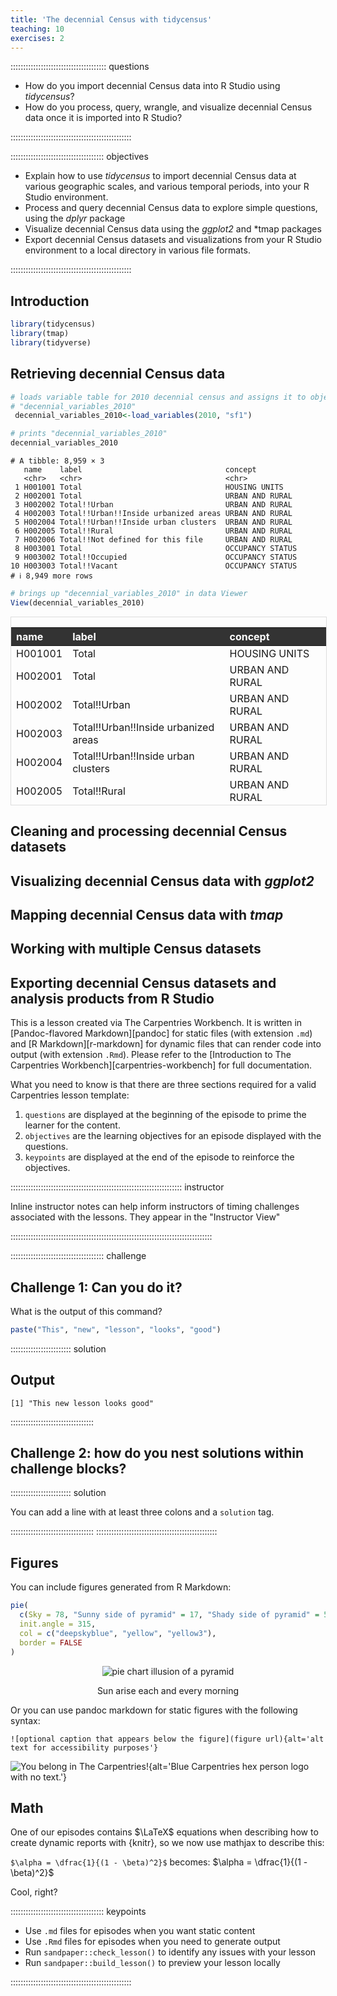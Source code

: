 ```yaml
---
title: 'The decennial Census with tidycensus'
teaching: 10
exercises: 2
---
```


:::::::::::::::::::::::::::::::::::::: questions 

- How do you import decennial Census data into R Studio using *tidycensus*?
- How do you process, query, wrangle, and visualize decennial Census data once it is imported into R Studio? 

::::::::::::::::::::::::::::::::::::::::::::::::

::::::::::::::::::::::::::::::::::::: objectives

- Explain how to use *tidycensus* to import decennial Census data at various geographic scales, and various temporal periods, into your R Studio environment. 
- Process and query decennial Census data to explore simple questions, using the *dplyr* package 
- Visualize decennial Census data using the *ggplot2* and *tmap packages
- Export decennial Census datasets and visualizations from your R Studio environment to a local directory in various file formats. 

::::::::::::::::::::::::::::::::::::::::::::::::

## Introduction


``` r
library(tidycensus)
library(tmap)
library(tidyverse)
```



## Retrieving decennial Census data


``` r
# loads variable table for 2010 decennial census and assigns it to object named
# "decennial_variables_2010"
 decennial_variables_2010<-load_variables(2010, "sf1")
```




``` r
# prints "decennial_variables_2010"
decennial_variables_2010
```

``` output
# A tibble: 8,959 × 3
   name    label                                concept         
   <chr>   <chr>                                <chr>           
 1 H001001 Total                                HOUSING UNITS   
 2 H002001 Total                                URBAN AND RURAL 
 3 H002002 Total!!Urban                         URBAN AND RURAL 
 4 H002003 Total!!Urban!!Inside urbanized areas URBAN AND RURAL 
 5 H002004 Total!!Urban!!Inside urban clusters  URBAN AND RURAL 
 6 H002005 Total!!Rural                         URBAN AND RURAL 
 7 H002006 Total!!Not defined for this file     URBAN AND RURAL 
 8 H003001 Total                                OCCUPANCY STATUS
 9 H003002 Total!!Occupied                      OCCUPANCY STATUS
10 H003003 Total!!Vacant                        OCCUPANCY STATUS
# ℹ 8,949 more rows
```


``` r
# brings up "decennial_variables_2010" in data Viewer
View(decennial_variables_2010)
```


<div style="border: 1px solid #ddd; padding: 0px; overflow-y: scroll; height:300px; overflow-x: scroll; width:100%; "><table class="table table-striped" style="width: auto !important; margin-left: auto; margin-right: auto;">
 <thead>
  <tr>
   <th style="text-align:left;color: white !important;background-color: rgba(51, 51, 51, 255) !important;position: sticky; top:0; background-color: #FFFFFF;"> name </th>
   <th style="text-align:left;color: white !important;background-color: rgba(51, 51, 51, 255) !important;position: sticky; top:0; background-color: #FFFFFF;"> label </th>
   <th style="text-align:left;color: white !important;background-color: rgba(51, 51, 51, 255) !important;position: sticky; top:0; background-color: #FFFFFF;"> concept </th>
  </tr>
 </thead>
<tbody>
  <tr>
   <td style="text-align:left;"> H001001 </td>
   <td style="text-align:left;"> Total </td>
   <td style="text-align:left;"> HOUSING UNITS </td>
  </tr>
  <tr>
   <td style="text-align:left;"> H002001 </td>
   <td style="text-align:left;"> Total </td>
   <td style="text-align:left;"> URBAN AND RURAL </td>
  </tr>
  <tr>
   <td style="text-align:left;"> H002002 </td>
   <td style="text-align:left;"> Total!!Urban </td>
   <td style="text-align:left;"> URBAN AND RURAL </td>
  </tr>
  <tr>
   <td style="text-align:left;"> H002003 </td>
   <td style="text-align:left;"> Total!!Urban!!Inside urbanized areas </td>
   <td style="text-align:left;"> URBAN AND RURAL </td>
  </tr>
  <tr>
   <td style="text-align:left;"> H002004 </td>
   <td style="text-align:left;"> Total!!Urban!!Inside urban clusters </td>
   <td style="text-align:left;"> URBAN AND RURAL </td>
  </tr>
  <tr>
   <td style="text-align:left;"> H002005 </td>
   <td style="text-align:left;"> Total!!Rural </td>
   <td style="text-align:left;"> URBAN AND RURAL </td>
  </tr>
  <tr>
   <td style="text-align:left;"> H002006 </td>
   <td style="text-align:left;"> Total!!Not defined for this file </td>
   <td style="text-align:left;"> URBAN AND RURAL </td>
  </tr>
  <tr>
   <td style="text-align:left;"> H003001 </td>
   <td style="text-align:left;"> Total </td>
   <td style="text-align:left;"> OCCUPANCY STATUS </td>
  </tr>
  <tr>
   <td style="text-align:left;"> H003002 </td>
   <td style="text-align:left;"> Total!!Occupied </td>
   <td style="text-align:left;"> OCCUPANCY STATUS </td>
  </tr>
  <tr>
   <td style="text-align:left;"> H003003 </td>
   <td style="text-align:left;"> Total!!Vacant </td>
   <td style="text-align:left;"> OCCUPANCY STATUS </td>
  </tr>
  <tr>
   <td style="text-align:left;"> H004001 </td>
   <td style="text-align:left;"> Total </td>
   <td style="text-align:left;"> TENURE </td>
  </tr>
  <tr>
   <td style="text-align:left;"> H004002 </td>
   <td style="text-align:left;"> Total!!Owned with a mortgage or a loan </td>
   <td style="text-align:left;"> TENURE </td>
  </tr>
  <tr>
   <td style="text-align:left;"> H004003 </td>
   <td style="text-align:left;"> Total!!Owned free and clear </td>
   <td style="text-align:left;"> TENURE </td>
  </tr>
  <tr>
   <td style="text-align:left;"> H004004 </td>
   <td style="text-align:left;"> Total!!Renter occupied </td>
   <td style="text-align:left;"> TENURE </td>
  </tr>
  <tr>
   <td style="text-align:left;"> H005001 </td>
   <td style="text-align:left;"> Total </td>
   <td style="text-align:left;"> VACANCY STATUS </td>
  </tr>
  <tr>
   <td style="text-align:left;"> H005002 </td>
   <td style="text-align:left;"> Total!!For rent </td>
   <td style="text-align:left;"> VACANCY STATUS </td>
  </tr>
  <tr>
   <td style="text-align:left;"> H005003 </td>
   <td style="text-align:left;"> Total!!Rented, not occupied </td>
   <td style="text-align:left;"> VACANCY STATUS </td>
  </tr>
  <tr>
   <td style="text-align:left;"> H005004 </td>
   <td style="text-align:left;"> Total!!For sale only </td>
   <td style="text-align:left;"> VACANCY STATUS </td>
  </tr>
  <tr>
   <td style="text-align:left;"> H005005 </td>
   <td style="text-align:left;"> Total!!Sold, not occupied </td>
   <td style="text-align:left;"> VACANCY STATUS </td>
  </tr>
  <tr>
   <td style="text-align:left;"> H005006 </td>
   <td style="text-align:left;"> Total!!For seasonal, recreational, or occasional use </td>
   <td style="text-align:left;"> VACANCY STATUS </td>
  </tr>
  <tr>
   <td style="text-align:left;"> H005007 </td>
   <td style="text-align:left;"> Total!!For migrant workers </td>
   <td style="text-align:left;"> VACANCY STATUS </td>
  </tr>
  <tr>
   <td style="text-align:left;"> H005008 </td>
   <td style="text-align:left;"> Total!!Other vacant </td>
   <td style="text-align:left;"> VACANCY STATUS </td>
  </tr>
  <tr>
   <td style="text-align:left;"> H006001 </td>
   <td style="text-align:left;"> Total </td>
   <td style="text-align:left;"> RACE OF HOUSEHOLDER </td>
  </tr>
  <tr>
   <td style="text-align:left;"> H006002 </td>
   <td style="text-align:left;"> Total!!Householder who is White alone </td>
   <td style="text-align:left;"> RACE OF HOUSEHOLDER </td>
  </tr>
  <tr>
   <td style="text-align:left;"> H006003 </td>
   <td style="text-align:left;"> Total!!Householder who is Black or African American alone </td>
   <td style="text-align:left;"> RACE OF HOUSEHOLDER </td>
  </tr>
  <tr>
   <td style="text-align:left;"> H006004 </td>
   <td style="text-align:left;"> Total!!Householder who is American Indian and Alaska Native alone </td>
   <td style="text-align:left;"> RACE OF HOUSEHOLDER </td>
  </tr>
  <tr>
   <td style="text-align:left;"> H006005 </td>
   <td style="text-align:left;"> Total!!Householder who is Asian alone </td>
   <td style="text-align:left;"> RACE OF HOUSEHOLDER </td>
  </tr>
  <tr>
   <td style="text-align:left;"> H006006 </td>
   <td style="text-align:left;"> Total!!Householder who is Native Hawaiian and Other Pacific Islander alone </td>
   <td style="text-align:left;"> RACE OF HOUSEHOLDER </td>
  </tr>
  <tr>
   <td style="text-align:left;"> H006007 </td>
   <td style="text-align:left;"> Total!!Householder who is Some Other Race alone </td>
   <td style="text-align:left;"> RACE OF HOUSEHOLDER </td>
  </tr>
  <tr>
   <td style="text-align:left;"> H006008 </td>
   <td style="text-align:left;"> Total!!Householder who is Two or More Races </td>
   <td style="text-align:left;"> RACE OF HOUSEHOLDER </td>
  </tr>
  <tr>
   <td style="text-align:left;"> H007001 </td>
   <td style="text-align:left;"> Total </td>
   <td style="text-align:left;"> HISPANIC OR LATINO ORIGIN OF HOUSEHOLDER BY RACE OF HOUSEHOLDER </td>
  </tr>
  <tr>
   <td style="text-align:left;"> H007002 </td>
   <td style="text-align:left;"> Total!!Not Hispanic or Latino householder </td>
   <td style="text-align:left;"> HISPANIC OR LATINO ORIGIN OF HOUSEHOLDER BY RACE OF HOUSEHOLDER </td>
  </tr>
  <tr>
   <td style="text-align:left;"> H007003 </td>
   <td style="text-align:left;"> Total!!Not Hispanic or Latino householder!!Householder who is White alone </td>
   <td style="text-align:left;"> HISPANIC OR LATINO ORIGIN OF HOUSEHOLDER BY RACE OF HOUSEHOLDER </td>
  </tr>
  <tr>
   <td style="text-align:left;"> H007004 </td>
   <td style="text-align:left;"> Total!!Not Hispanic or Latino householder!!Householder who is Black or African American alone </td>
   <td style="text-align:left;"> HISPANIC OR LATINO ORIGIN OF HOUSEHOLDER BY RACE OF HOUSEHOLDER </td>
  </tr>
  <tr>
   <td style="text-align:left;"> H007005 </td>
   <td style="text-align:left;"> Total!!Not Hispanic or Latino householder!!Householder who is American Indian and Alaska Native alone </td>
   <td style="text-align:left;"> HISPANIC OR LATINO ORIGIN OF HOUSEHOLDER BY RACE OF HOUSEHOLDER </td>
  </tr>
  <tr>
   <td style="text-align:left;"> H007006 </td>
   <td style="text-align:left;"> Total!!Not Hispanic or Latino householder!!Householder who is Asian alone </td>
   <td style="text-align:left;"> HISPANIC OR LATINO ORIGIN OF HOUSEHOLDER BY RACE OF HOUSEHOLDER </td>
  </tr>
  <tr>
   <td style="text-align:left;"> H007007 </td>
   <td style="text-align:left;"> Total!!Not Hispanic or Latino householder!!Householder who is Native Hawaiian and Other Pacific Islander alone </td>
   <td style="text-align:left;"> HISPANIC OR LATINO ORIGIN OF HOUSEHOLDER BY RACE OF HOUSEHOLDER </td>
  </tr>
  <tr>
   <td style="text-align:left;"> H007008 </td>
   <td style="text-align:left;"> Total!!Not Hispanic or Latino householder!!Householder who is Some Other Race alone </td>
   <td style="text-align:left;"> HISPANIC OR LATINO ORIGIN OF HOUSEHOLDER BY RACE OF HOUSEHOLDER </td>
  </tr>
  <tr>
   <td style="text-align:left;"> H007009 </td>
   <td style="text-align:left;"> Total!!Not Hispanic or Latino householder!!Householder who is Two or More Races </td>
   <td style="text-align:left;"> HISPANIC OR LATINO ORIGIN OF HOUSEHOLDER BY RACE OF HOUSEHOLDER </td>
  </tr>
  <tr>
   <td style="text-align:left;"> H007010 </td>
   <td style="text-align:left;"> Total!!Hispanic or Latino householder </td>
   <td style="text-align:left;"> HISPANIC OR LATINO ORIGIN OF HOUSEHOLDER BY RACE OF HOUSEHOLDER </td>
  </tr>
</tbody>
</table></div>




## Cleaning and processing decennial Census datasets

## Visualizing decennial Census data with *ggplot2*

## Mapping decennial Census data with *tmap*

## Working with multiple Census datasets

## Exporting decennial Census datasets and analysis products from R Studio


This is a lesson created via The Carpentries Workbench. It is written in
[Pandoc-flavored Markdown][pandoc] for static files (with extension `.md`) and
[R Markdown][r-markdown] for dynamic files that can render code into output
(with extension `.Rmd`). Please refer to the [Introduction to The Carpentries
Workbench][carpentries-workbench] for full documentation.

What you need to know is that there are three sections required for a valid
Carpentries lesson template:

 1. `questions` are displayed at the beginning of the episode to prime the
    learner for the content.
 2. `objectives` are the learning objectives for an episode displayed with
    the questions.
 3. `keypoints` are displayed at the end of the episode to reinforce the
    objectives.

:::::::::::::::::::::::::::::::::::::::::::::::::::::::::::::::::::: instructor

Inline instructor notes can help inform instructors of timing challenges
associated with the lessons. They appear in the "Instructor View"

::::::::::::::::::::::::::::::::::::::::::::::::::::::::::::::::::::::::::::::::

::::::::::::::::::::::::::::::::::::: challenge 

## Challenge 1: Can you do it?

What is the output of this command?

```r
paste("This", "new", "lesson", "looks", "good")
```

:::::::::::::::::::::::: solution 

## Output
 
```output
[1] "This new lesson looks good"
```

:::::::::::::::::::::::::::::::::


## Challenge 2: how do you nest solutions within challenge blocks?

:::::::::::::::::::::::: solution 

You can add a line with at least three colons and a `solution` tag.

:::::::::::::::::::::::::::::::::
::::::::::::::::::::::::::::::::::::::::::::::::

## Figures

You can include figures generated from R Markdown:


``` r
pie(
  c(Sky = 78, "Sunny side of pyramid" = 17, "Shady side of pyramid" = 5), 
  init.angle = 315, 
  col = c("deepskyblue", "yellow", "yellow3"), 
  border = FALSE
)
```

<div class="figure" style="text-align: center">
<img src="fig/01-decennial-census-rendered-pyramid-1.png" alt="pie chart illusion of a pyramid"  />
<p class="caption">Sun arise each and every morning</p>
</div>
Or you can use pandoc markdown for static figures with the following syntax:

`![optional caption that appears below the figure](figure url){alt='alt text for
accessibility purposes'}`

![You belong in The Carpentries!](https://raw.githubusercontent.com/carpentries/logo/master/Badge_Carpentries.svg){alt='Blue Carpentries hex person logo with no text.'}

## Math

One of our episodes contains $\LaTeX$ equations when describing how to create
dynamic reports with {knitr}, so we now use mathjax to describe this:

`$\alpha = \dfrac{1}{(1 - \beta)^2}$` becomes: $\alpha = \dfrac{1}{(1 - \beta)^2}$

Cool, right?

::::::::::::::::::::::::::::::::::::: keypoints 

- Use `.md` files for episodes when you want static content
- Use `.Rmd` files for episodes when you need to generate output
- Run `sandpaper::check_lesson()` to identify any issues with your lesson
- Run `sandpaper::build_lesson()` to preview your lesson locally

::::::::::::::::::::::::::::::::::::::::::::::::

